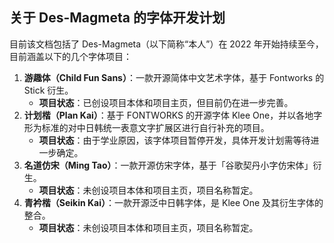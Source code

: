 ## 关于 Des-Magmeta 的字体开发计划
 目前该文档包括了 Des-Magmeta（以下简称“本人”）在 2022 年开始持续至今，目前涵盖以下的几个字体项目： 

 1. **游趣体（Child Fun Sans）**：一款开源简体中文艺术字体，基于 Fontworks 的 Stick 衍生。 
     - **项目状态**：已创设项目本体和项目主页，但目前仍在进一步完善。
 2. **计划楷（Plan Kai）**：基于 FONTWORKS 的开源字体 Klee One，并以各地字形为标准的对中日韩统一表意文字扩展区进行自行补充的项目。
     - **项目状态**：由于学业原因，该字体项目暂停开发，具体开发计划需等待进一步确定。
 3. **名道仿宋（Ming Tao）**：一款开源仿宋字体，基于「谷歌契丹小字仿宋体」衍生。 
     - **项目状态**：未创设项目本体和项目主页，项目名称暂定。 
 4. **青衿楷（Seikin Kai）**：一款开源泛中日韩字体，是 Klee One 及其衍生字体的整合。
     - **项目状态**：未创设项目本体和项目主页，项目名称暂定。 
